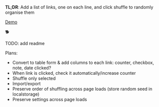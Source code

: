 **TL;DR**: Add a list of links, one on each line, and click shuffle to randomly organise them

[Demo](https://bm9k.github.io/link-organiser)

🐕

TODO: add readme

Plans:
 - Convert to table form & add columns to each link: counter, checkbox, note, date clicked?
 - When link is clicked, check it automatically/increase counter
 - Shuffle only selected
 - Import/export
 - Preserve order of shuffling across page loads (store random seed in localstorage)
 - Preserve settings across page loads
